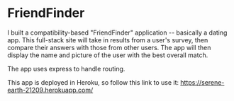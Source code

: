 # FriendFinder

I built a compatibility-based "FriendFinder" application -- basically a dating app. This full-stack site will take in results from a user's survey, then compare their answers with those from other users. The app will then display the name and picture of the user with the best overall match.

The app uses express to handle routing.

This app is deployed in Heroku, so follow this link to use it: https://serene-earth-21209.herokuapp.com/
